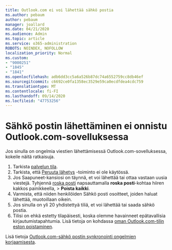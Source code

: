 ```yaml
---
title: Outlook.com ei voi lähettää sähkö postia
ms.author: pebaum
author: pebaum
manager: joallard
ms.date: 04/21/2020
ms.audience: Admin
ms.topic: article
ms.service: o365-administration
ROBOTS: NOINDEX, NOFOLLOW
localization_priority: Normal
ms.custom:
- "9000251"
- "1845"
- "1841"
ms.openlocfilehash: adb6dd3cc5a6a526b87dc74a6552759cc8db46ef
ms.sourcegitcommit: c6692ce0fa1358ec3529e59ca0ecdfdea4cdc759
ms.translationtype: MT
ms.contentlocale: fi-FI
ms.lasthandoff: 09/14/2020
ms.locfileid: "47753256"
---
```

# <a name="unable-to-send-email-in-outlookcom"></a>Sähkö postin lähettäminen ei onnistu Outlook.com-sovelluksessa

Jos sinulla on ongelmia viestien lähettämisessä Outlook.com-sovelluksessa, kokeile näitä ratkaisuja.

1. Tarkista [palvelun tila](https://go.microsoft.com/fwlink/p/?linkid=837482). 
2. Tarkista, että [Peruuta lähetys](https://outlook.live.com/mail/options/mail/messageContent/undoSend) -toiminto ei ole käytössä.
3. Jos Saapuneet-kansiosi on täynnä, et voi lähettää tai ottaa vastaan uusia viestejä. Tyhjennä [roska posti](https://outlook.live.com/mail/junkemail) napsauttamalla **roska posti**-kohtaa hiiren kakkos painikkeella,  >  **Poista kaikki**.
4. Varmista, että niiden henkilöiden Sähkö posti osoitteet, joiden haluat lähettää, muotoillaan oikein.
5. Jos sinulla on yli 20 yhdistettyä tiliä, et voi lähettää tai saada sähkö postia.
6. Tilisi on ehkä estetty tilapäisesti, koska olemme havainneet epätavallisia kirjautumistapahtumia. Lisä tietoja on kohdassa [oman Outlook.com-tilin eston poistaminen](https://support.office.com/article/f4ad2701-d166-4d8b-8a6a-9af2a1f8a4c4).

Lisä tietoja [Outlook.com-sähkö postin synkronointi ongelmien korjaamisesta](https://support.office.com/article/d39e3341-8d79-4bf1-b3c7-ded602233642).